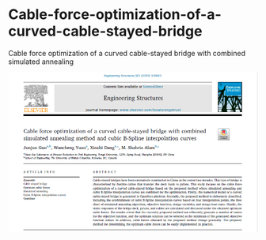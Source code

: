 # Cable-force-optimization-of-a-curved-cable-stayed-bridge
Cable force optimization of a curved cable-stayed bridge with combined simulated annealing

![](https://github.com/Junjun1guo/Cable-force-optimization-of-a-curved-cable-stayed-bridge/raw/master/paper.png)
